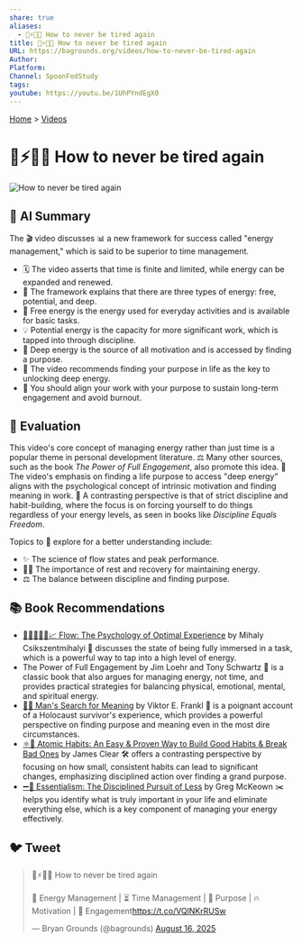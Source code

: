 ```yaml
---
share: true
aliases:
  - 🔋⚡😴🌞 How to never be tired again
title: 🔋⚡😴🌞 How to never be tired again
URL: https://bagrounds.org/videos/how-to-never-be-tired-again
Author: 
Platform: 
Channel: SpoonFedStudy
tags: 
youtube: https://youtu.be/1UhPYndEgX0
---
```

[Home](../index.md) > [Videos](./index.md)  
# 🔋⚡😴🌞 How to never be tired again  
![How to never be tired again](https://youtu.be/1UhPYndEgX0)  
## 🤖 AI Summary  
The 🎬 video discusses 📊 a new framework for success called "energy management," which is said to be superior to time management.  
  
* 🗓️ The video asserts that time is finite and limited, while energy can be expanded and renewed.  
* 🔋 The framework explains that there are three types of energy: free, potential, and deep.  
* 🌱 Free energy is the energy used for everyday activities and is available for basic tasks.  
* 💡 Potential energy is the capacity for more significant work, which is tapped into through discipline.  
* 🌌 Deep energy is the source of all motivation and is accessed by finding a purpose.  
* 🧘 The video recommends finding your purpose in life as the key to unlocking deep energy.  
* 🎯 You should align your work with your purpose to sustain long-term engagement and avoid burnout.  
  
## 🤔 Evaluation  
This video's core concept of managing energy rather than just time is a popular theme in personal development literature. ⚖️ Many other sources, such as the book *The Power of Full Engagement*, also promote this idea. 🧠 The video's emphasis on finding a life purpose to access "deep energy" aligns with the psychological concept of intrinsic motivation and finding meaning in work. 🔄 A contrasting perspective is that of strict discipline and habit-building, where the focus is on forcing yourself to do things regardless of your energy levels, as seen in books like *Discipline Equals Freedom*.  
  
Topics to 🧭 explore for a better understanding include:  
* ✨ The science of flow states and peak performance.  
* 🧘‍♀️ The importance of rest and recovery for maintaining energy.  
* ⚖️ The balance between discipline and finding purpose.  
  
## 📚 Book Recommendations  
* [🌊🧘🏼‍♀️🧠📈 Flow: The Psychology of Optimal Experience](../books/flow-the-psychology-of-optimal-experience.md) by Mihaly Csikszentmihalyi 🌊 discusses the state of being fully immersed in a task, which is a powerful way to tap into a high level of energy.  
* The Power of Full Engagement by Jim Loehr and Tony Schwartz 💪 is a classic book that also argues for managing energy, not time, and provides practical strategies for balancing physical, emotional, mental, and spiritual energy.  
* [🔦💡 Man's Search for Meaning](../books/mans-search-for-meaning.md) by Viktor E. Frankl 🌄 is a poignant account of a Holocaust survivor's experience, which provides a powerful perspective on finding purpose and meaning even in the most dire circumstances.  
* [⚛️🔄 Atomic Habits: An Easy & Proven Way to Build Good Habits & Break Bad Ones](../books/atomic-habits.md) by James Clear 🛠️ offers a contrasting perspective by focusing on how small, consistent habits can lead to significant changes, emphasizing disciplined action over finding a grand purpose.  
* [➖💯 Essentialism: The Disciplined Pursuit of Less](../books/essentialism-the-disciplined-pursuit-of-less.md) by Greg McKeown ✂️ helps you identify what is truly important in your life and eliminate everything else, which is a key component of managing your energy effectively.  
  
## 🐦 Tweet  
<blockquote class="twitter-tweet" data-theme="dark"><p lang="en" dir="ltr">🔋⚡😴🌞 How to never be tired again<br><br>🔋 Energy Management | ⏳ Time Management | 🧘 Purpose | 🔥 Motivation | 🎯 Engagement<a href="https://t.co/VQlNKrRUSw">https://t.co/VQlNKrRUSw</a></p>&mdash; Bryan Grounds (@bagrounds) <a href="https://twitter.com/bagrounds/status/1956603734420832577?ref_src=twsrc%5Etfw">August 16, 2025</a></blockquote> <script async src="https://platform.twitter.com/widgets.js" charset="utf-8"></script>